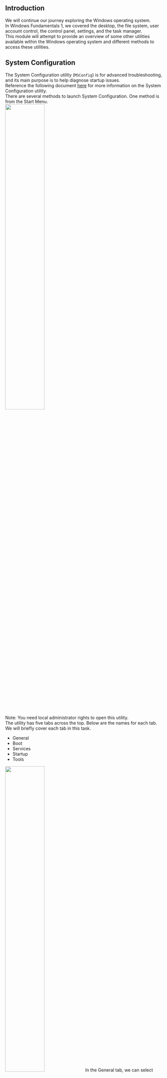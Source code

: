 ## Introduction
We will continue our journey exploring the Windows operating system.  
In Windows Fundamentals 1, we covered the desktop, the file system, user account control, the control panel, settings, and the task manager.  
This module will attempt to provide an overview of some other utilities available within the Windows operating system and different methods to access these utilities.


## System Configuration
The System Configuration utility (`MSConfig`) is for advanced troubleshooting, and its main purpose is to help diagnose startup issues.  
Reference the following document [here](https://docs.microsoft.com/en-us/troubleshoot/windows-client/performance/system-configuration-utility-troubleshoot-configuration-errors) for more information on the System Configuration utility.  
There are several methods to launch System Configuration. One method is from the Start Menu.  
<img src="https://github.com/mylovemyon/TryHackMe_Images/blob/main/Images/Windows%20Fundamentals%202_1.png" width="50%" height="50%">  
Note: You need local administrator rights to open this utility.  
The utility has five tabs across the top. Below are the names for each tab. We will briefly cover each tab in this task.
- General
- Boot
- Services
- Startup
- Tools

<img src="https://github.com/mylovemyon/TryHackMe_Images/blob/main/Images/Windows%20Fundamentals%202_2.png" width="50%" height="50%">  
In the General tab, we can select what devices and services for Windows to load upon boot. The options are: Normal, Diagnostic, or Selective.  
In the Boot tab, we can define various boot options for the Operating System.  
<img src="https://github.com/mylovemyon/TryHackMe_Images/blob/main/Images/Windows%20Fundamentals%202_3.png" width="50%" height="50%">  
The Services tab lists all services configured for the system regardless of their state (running or stopped). A service is a special type of application that runs in the background.  
<img src="https://github.com/mylovemyon/TryHackMe_Images/blob/main/Images/Windows%20Fundamentals%202_4.png" width="50%" height="50%">  
In the Startup tab, you won't see anything interesting in the attached VM.  Below is a screenshot of the Startup tab for MSConfig from my local machine.  
<img src="https://github.com/mylovemyon/TryHackMe_Images/blob/main/Images/Windows%20Fundamentals%202_5.png" width="50%" height="50%">

As you can see, Microsoft advises using Task Manager (`taskmgr`) to manage (enable/disable) startup items. The System Configuration utility is NOT a startup management program.  
Note: If you open Task Manager for the attached VM, you will notice that Task Manager doesn't show a Startup tab.  
There is a list of various utilities (tools) in the Tools tab that we can run to configure the operating system further. There is a brief description of each tool to provide some insight into what the tool is for.  
<img src="https://github.com/mylovemyon/TryHackMe_Images/blob/main/Images/Windows%20Fundamentals%202_6.png" width="50%" height="50%">  
Notice the Selected command section. The information in this textbox will change per tool.  
To run a tool, we can use the command to launch the tool via the run prompt, command prompt, or by clicking the Launch button.

----------------------------------------Answer the questions below--------------------------------------------------  
What is the command for Windows Troubleshooting?  
C:\Windows\System32\control.exe /name Microsoft.Troubleshooting
What command will open the Control Panel? (The answer is  the name of .exe, not the full path)  
control.exe ← コントロールパネルらしい


## Change UAC Settings
We're continuing with Tools that are available through the System Configuration panel.  
User Account Control (UAC) was covered in great detail in Windows Fundamentals 1.  
The UAC settings can be changed or even turned off entirely (not recommended).  
You can move the slider to see how the setting will change the UAC settings and Microsoft's stance on the setting.  
<img src="https://github.com/mylovemyon/TryHackMe_Images/blob/main/Images/Windows%20Fundamentals%202_7.png" width="50%" height="50%">  

----------------------------------------Answer the questions below--------------------------------------------------  
What is the command to open User Account Control Settings? (The answer is the name of the .exe file, not the full path)  
UserAccountControlSettings.exe


## Computer Management
We're continuing with Tools that are available through the System Configuration panel.  
The Computer Management (`compmgmt`) utility has three primary sections: System Tools, Storage, and Services and Applications.  
<img src="https://github.com/mylovemyon/TryHackMe_Images/blob/main/Images/Windows%20Fundamentals%202_8.png" width="25%" height="25%">

### System Tools
Let's start with Task Scheduler. Per Microsoft, with Task Scheduler, we can create and manage common tasks that our computer will carry out automatically at the times we specify.  
A task can run an application, a script, etc., and tasks can be configured to run at any point. A task can run at log in or at log off. Tasks can also be configured to run on a specific schedule, for example, every five mins.  
To create a basic task, click on Create Basic Task under Actions (right pane).  
<img src="https://github.com/mylovemyon/TryHackMe_Images/blob/main/Images/Windows%20Fundamentals%202_9.png" width="25%" height="25%">  
Next is Event Viewer.  
Event Viewer allows us to view events that have occurred on the computer. These records of events can be seen as an audit trail that can be used to understand the activity of the computer system. This information is often used to diagnose problems and investigate actions executed on the system.  
<img src="https://github.com/mylovemyon/TryHackMe_Images/blob/main/Images/Windows%20Fundamentals%202_10.png" width="50%" height="50%">  
Event Viewer has three panes.
1. The pane on the left provides a hierarchical tree listing of the event log providers. (as shown in the image above)
2. The pane in the middle will display a general overview and summary of the events specific to a selected provider.
3. The pane on the right is the actions pane.

There are five types of events that can be logged. Below is a table from [docs.microsoft.com](https://docs.microsoft.com/en-us/windows/win32/eventlog/event-types) providing a brief description for each.  
<img src="https://github.com/mylovemyon/TryHackMe_Images/blob/main/Images/Windows%20Fundamentals%202_11.png" width="75%" height="75%">  
The standard logs are visible under Windows Logs. Below is a table from [docs.microsoft.com](https://docs.microsoft.com/en-us/windows/win32/eventlog/eventlog-key) providing a brief description for each.  
<img src="https://github.com/mylovemyon/TryHackMe_Images/blob/main/Images/Windows%20Fundamentals%202_12.png" width="75%" height="75%">  
For more information about Event Viewer and Event Logs, please refer to the Windows Event Log room.  
Shared Folders is where you will see a complete list of shares and folders shared that others can connect to.  
<img src="https://github.com/mylovemyon/TryHackMe_Images/blob/main/Images/Windows%20Fundamentals%202_13.png" width="50%" height="50%">  
In the above image, under Shares, are the default share of Windows, C$, and default remote administration shares created by Windows, such as ADMIN$.  
As with any object in Windows, you can right-click on a folder to view its properties, such as Permissions (who can access the shared resource).  
Under Sessions, you will see a list of users who are currently connected to the shares. In this VM, you won't see anybody connected to the shares.  
All the folders and/or files that the connected users access will list under Open Files.  
The Local Users and Groups section you should be familiar with from Windows Fundamentals 1 because it's `lusrmgr.msc`.  
In Performance, you'll see a utility called Performance Monitor (`perfmon`).  
Perfmon is used to view performance data either in real-time or from a log file. This utility is useful for troubleshooting performance issues on a computer system, whether local or remote.  
<img src="https://github.com/mylovemyon/TryHackMe_Images/blob/main/Images/Windows%20Fundamentals%202_14.png" width="50%" height="50%">  
Device Manager allows us to view and configure the hardware, such as disabling any hardware attached to the computer.  
<img src="https://github.com/mylovemyon/TryHackMe_Images/blob/main/Images/Windows%20Fundamentals%202_15.png" width="25%" height="25%">  

### Storage
Under Storage is Windows Server Backup and Disk Management. We'll only look at Disk Management in this room.  
Note: Since the virtual machine is a Windows Server operating system, there are utilities available that you will typically not see in Windows 10.  
<img src="https://github.com/mylovemyon/TryHackMe_Images/blob/main/Images/Windows%20Fundamentals%202_16.png" width="75%" height="75%">  
Disk Management is a system utility in Windows that enables you to perform advanced storage tasks.  Some tasks are:
- Set up a new drive
- Extend a partition
- Shrink a partition
- Assign or change a drive letter (ex. E:)

### Services and Applications
<img src="https://github.com/mylovemyon/TryHackMe_Images/blob/main/Images/Windows%20Fundamentals%202_17.png" width="75%" height="75%">  
Recall from the previous task; a service is a special type of application that runs in the background. Here you can do more than enable and disable a service, such as view the Properties for the service.  
<img src="https://github.com/mylovemyon/TryHackMe_Images/blob/main/Images/Windows%20Fundamentals%202_18.png" width="35%" height="35%">  
WMI Control configures and controls the Windows Management Instrumentation (WMI) service.  
Per Wikipedia, "WMI allows scripting languages (such as VBScript or Windows PowerShell) to manage Microsoft Windows personal computers and servers, both locally and remotely. Microsoft also provides a command-line interface to WMI called Windows Management Instrumentation Command-line (WMIC)."  
Note: The WMIC tool is deprecated in Windows 10, version 21H1. Windows PowerShell supersedes this tool for WMI.


## 
